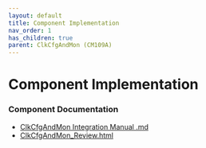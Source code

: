 ```yaml
---
layout: default
title: Component Implementation
nav_order: 1
has_children: true
parent: ClkCfgAndMon (CM109A)
---
```

# Component Implementation
### Component Documentation

- [ClkCfgAndMon Integration Manual .md](doc/ClkCfgAndMon%20Integration%20Manual%20.md)
- [ClkCfgAndMon_Review.html](doc/ClkCfgAndMon_Review.html)

